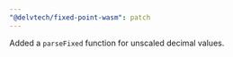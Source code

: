 ```yaml
---
"@delvtech/fixed-point-wasm": patch
---
```


Added a `parseFixed` function for unscaled decimal values.
